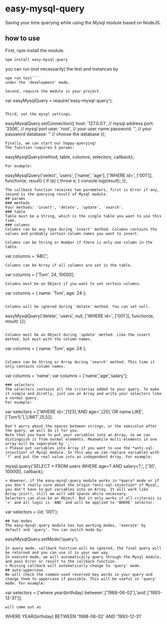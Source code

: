 # easy-mysql-query
Saving your time querying while using the Mysql module based on NodeJS.
## how to use
First, npm install the module.
```
npm install easy-mysql-query
```
you can run (not necessarily) the test and instances by
```
npm run test```
under the 'development' mode.

Second, require the module in your project.
```
var easyMysqlQuery = require('easy-mysql-query');
```

Third, set the mysql settings.
```
easyMysqlQuery.setConnection({
  host: '127.0.0.1', // mysql address
  port: '3306', // mysql port
  user: 'root', // your user name
  password: '', // your password
  database: '' // choose the database
});
```
Finally, we can start our happy-querying!
The function ruquires 5 params:
```
easyMysqlQuery(method, table, columns, selectors, callback);
```
For example:
```
easyMysqlQuery('select', 'users', ['name', 'age'], ['WHERE id=', ['001']], function(e, result) {
  if (e) {
    throw e;
  }
  console.log(result);
});
```
The callback function receives two parameters, first is Error if any, second is the querying result of Mysql module.
## params
### methods
Four methods: 'insert', 'delete', 'update', 'search'.
### table
Table must be a String, which is the single table you want to use this time.
### columns
Columns can be any type during 'insert' method. Columns contains the values and probably certain column names you want to insert. 

Columns can be String or Number if there is only one column in the table.
```
var columns = 'ABC';
```
Columns can be Array if all columns are set in the table.
```
var columns = ['Tom', 24, 10000];
```
Columns must be an Object if you want to set certain columns.
```
var columns = {
  name: 'Tom',
  age: 24
}; 
```

Columns will be ignored during 'delete' method. You can set null.
```
easyMysqlQuery('delete', 'users', null, ['WHERE id=', ['001']], function(e, result) {});
```

Columns must be an Object during 'update' method. Like the insert method, but must with the column names.
```
var columns = {
  name: 'Tom',
  age: 24
}; 
```

Columns can be String or Array during 'search' method. This time it only contains column names.
```
var columns = 'name';
var columns = ['name','age','salary'];
```
### selectors
The selectors contains all the criterias added to your query. To make it simple and diretly, just use an Array and write your selectors like a normal query.
For example:
```
var selectors = ['WHERE id=',[123],'AND age>',[20],'OR name LIKE',['Tom%'],'LIMIT',[5,5]];
```
Don't worry about the spaces between strings, or the semicolon after the query, we will do it for you.
Note that you have to put your variables into an Array, so we can distinguish it from normal elements. Meanwhile multi-elements in one array will be seperated by ','.
> Please put variables into Array if you want to use the *anti-sql-injection* of Mysql module. In this way we can replace variables with '?' and put the real value into an independent Array. For example:
```
mysql.query('SELECT * FROM users WHERE age=? AND salary<?;', ['30', 10000]), callback);
```
> However, if the easy-mysql-query module works in *query* mode or if you don't really care about the origin *anti-sql-injection* of Mysql, you don't have to put variables into an Array. It will work like Array.join(), still we will add spaces while necessary.
Selectors can also be an Object. But it only works if all criterais is '=' and all logic is 'AND' and will be applied to 'WHERE' selector.
```
var selectors = {id: '001'};
```
## two modes
The easy-mysql-query module has two working modes, 'execute' by default and 'query'. You can switch mode by:
```
easyMysqlQuery.setMode('query');
```
In query mode, callback function will be ignored, the final query will be returned and you can use it in your own way.
In execute mode, we will automatically query through the Mysql module, and pass Error or result to the callback function.
> Missing callback will automatically change to 'query' mode.
## auto-uppercase
We will check the common-used reserved key words in your query and change them to uppercase if possible. This will be useful in 'query' mode. For example:
```
var selectors = ['where year(birthday) between',['1988-06-02'],'and',['1993-12-31']];
```
will come out as
```
WHERE YEAR(birthday) BETWEEN \'1988-06-02\' AND \'1993-12-31\'
```
